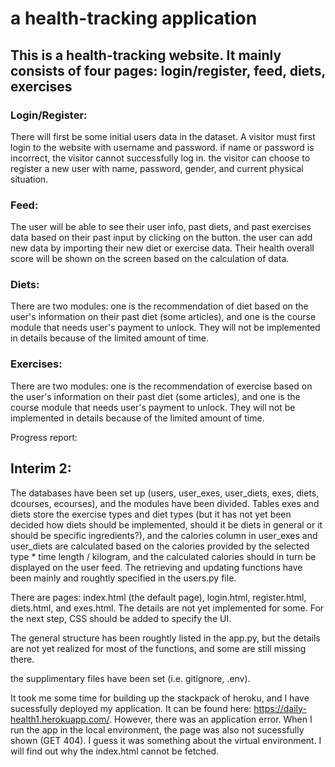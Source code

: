 # a health-tracking application

## This is a health-tracking website. It mainly consists of four pages: login/register, feed, diets, exercises

### Login/Register: 

There will first be some initial users data in the dataset. A visitor must first login to the website with username and password. if name or password is incorrect, the visitor cannot successfully log in. the visitor can choose to register a new user with name, password, gender, and current physical situation.

### Feed: 

The user will be able to see their user info, past diets, and past exercises data based on their past input by clicking on the button. the user can add new data by importing their new diet or exercise data. Their health overall score will be shown on the screen based on the calculation of data. 

### Diets:

There are two modules: one is the recommendation of diet based on the user's information on their past diet (some articles), and one is the course module that needs user's payment to unlock. They will not be implemented in details because of the limited amount of time.

### Exercises: 

There are two modules: one is the recommendation of exercise based on the user's information on their past diet (some articles), and one is the course module that needs user's payment to unlock. They will not be implemented in details because of the limited amount of time.

Progress report:

## Interim 2:

The databases have been set up (users, user_exes, user_diets, exes, diets, dcourses, ecourses), and the modules have been divided. Tables exes and diets store the exercise types and diet types (but it has not yet been decided how diets should be implemented, should it be diets in general or it should be specific ingredients?), and the calories column in user_exes and user_diets are calculated based on the calories provided by the selected type * time length / kilogram, and the calculated calories should in turn be displayed on the user feed. The retrieving and updating functions have been mainly and roughtly specified in the users.py file.

There are pages: index.html (the default page), login.html, register.html, diets.html, and exes.html. The details are not yet implemented for some. For the next step, CSS should be added to specify the UI.

The general structure has been roughtly listed in the app.py, but the details are not yet realized for most of the functions, and some are still missing there. 

the supplimentary files have been set (i.e. gitignore, .env). 

It took me some time for building up the stackpack of heroku, and I have sucessfully deployed my application. It can be found here: https://daily-health1.herokuapp.com/. However, there was an application error. When I run the app in the local environment, the page was also not sucessfully shown (GET 404). I guess it was something about the virtual environment. I will find out why the index.html cannot be fetched.

